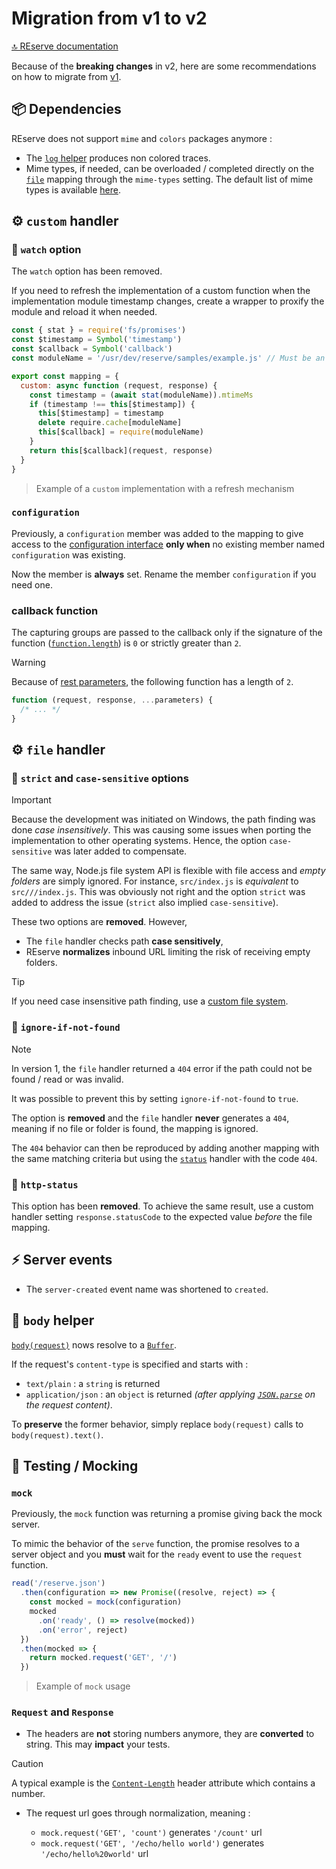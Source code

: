# Migration from v1 to v2

[🔝 REserve documentation](README.md)

Because of the **breaking changes** in v2, here are some recommendations on how to migrate from [v1](https://github.com/ArnaudBuchholz/reserve/blob/1.x/docs/README.md).

## 📦 Dependencies

REserve does not support `mime` and `colors` packages anymore :
* The [`log` helper](log.md) produces non colored traces.
* Mime types, if needed, can be overloaded / completed directly on the [`file`](file.md) mapping through the `mime-types` setting. The default list of mime types is available [here](https://github.com/ArnaudBuchholz/reserve/blob/main/reserve/src/mime.json).

## ⚙ `custom` handler

### 🚫 `watch` option

The `watch` option has been removed.

If you need to refresh the implementation of a custom function when the implementation module timestamp changes, create a wrapper to proxify the module and reload it when needed.

```javascript
const { stat } = require('fs/promises')
const $timestamp = Symbol('timestamp')
const $callback = Symbol('callback')
const moduleName = '/usr/dev/reserve/samples/example.js' // Must be an absolute path

export const mapping = {
  custom: async function (request, response) {
    const timestamp = (await stat(moduleName)).mtimeMs
    if (timestamp !== this[$timestamp]) {
      this[$timestamp] = timestamp
      delete require.cache[moduleName]
      this[$callback] = require(moduleName)
    }
    return this[$callback](request, response)
  }
}
```

> Example of a `custom` implementation with a refresh mechanism

### `configuration`

Previously, a `configuration` member was added to the mapping to give access to the [configuration interface](iconfiguration.md) **only when** no existing member named `configuration` was existing.

Now the member is **always** set. Rename the member `configuration` if you need one.

### callback function

The capturing groups are passed to the callback only if the signature of the function ([`function.length`](https://developer.mozilla.org/en-US/docs/Web/JavaScript/Reference/Global_Objects/Function/length)) is `0` or strictly greater than `2`.

> [!WARNING]
> Because of [rest parameters](https://developer.mozilla.org/en-US/docs/Web/JavaScript/Reference/Functions/rest_parameters), the following function has a length of `2`.

```javascript
function (request, response, ...parameters) {
  /* ... */
}
```

## ⚙ `file` handler

### 🚫 `strict` and `case-sensitive` options

> [!IMPORTANT]
> Because the development was initiated on Windows, the path finding was done *case insensitively*. This was causing some issues when porting the implementation to other operating systems. Hence, the option `case-sensitive` was later added to compensate.
>
> The same way, Node.js file system API is flexible with file access and *empty folders* are simply ignored. For instance, `src/index.js` is *equivalent* to `src///index.js`. This was obviously not right and the option `strict` was added to address the issue (`strict` also implied `case-sensitive`).

These two options are **removed**. However,

* The `file` handler checks path **case sensitively**,
* REserve **normalizes** inbound URL limiting the risk of receiving empty folders.

> [!TIP]
> If you need case insensitive path finding, use a [custom file system](file.md#custom-file-system).

### 🚫 `ignore-if-not-found`

> [!NOTE]
> In version 1, the `file` handler returned a `404` error if the path could not be found / read or was invalid.
> 
> It was possible to prevent this by setting `ignore-if-not-found` to `true`.

The option is **removed** and the `file` handler **never** generates a `404`, meaning if no file or folder is found, the mapping is ignored.

The `404` behavior can then be reproduced by adding another mapping with the same matching criteria but using the [`status`](status.md) handler with the code `404`.

### 🚫 `http-status`

This option has been **removed**. To achieve the same result, use a custom handler setting `response.statusCode` to the expected value *before* the file mapping.

## ⚡ Server events

* The `server-created` event name was shortened to `created`.

## 🧰 `body` helper

[`body(request)`](body.md) nows resolve to a [`Buffer`](https://nodejs.org/docs/latest/api/buffer.html).

If the request's `content-type` is specified and starts with :
* `text/plain` : a `string` is returned
* `application/json` : an `object` is returned _(after applying [`JSON.parse`](https://developer.mozilla.org/en-US/docs/Web/JavaScript/Reference/Global_Objects/JSON/parse) on the request content)_.

To **preserve** the former behavior, simply replace `body(request)` calls to `body(request).text()`.

## 🧪 Testing / Mocking

### `mock`

Previously, the `mock` function was returning a promise giving back the mock server.

To mimic the behavior of the `serve` function, the promise resolves to a server object and you **must** wait for the `ready` event to use the `request` function.

```javascript
read('/reserve.json')
  .then(configuration => new Promise((resolve, reject) => {
    const mocked = mock(configuration)
    mocked
      .on('ready', () => resolve(mocked))
      .on('error', reject)
  })
  .then(mocked => {
    return mocked.request('GET', '/')
  })
```

> Example of `mock` usage

### `Request` and `Response`

* The headers are **not** storing numbers anymore, they are **converted** to string. This may **impact** your tests.

> [!CAUTION]
> A typical example is the [`Content-Length`](https://developer.mozilla.org/en-US/docs/Web/HTTP/Headers/Content-Length) header attribute which contains a number.

* The request url goes through normalization, meaning :

  * `mock.request('GET', 'count')` generates `'/count'` url
  * `mock.request('GET', '/echo/hello world')` generates `'/echo/hello%20world'` url
